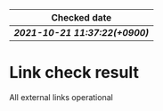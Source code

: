 |Checked date|
|---|
|***2021-10-21 11:37:22(+0900)***|
# Link check result
All external links operational
